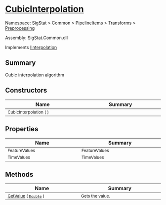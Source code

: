 # [CubicInterpolation](./CubicInterpolation.md)

Namespace: [SigStat]() > [Common](./../../../README.md) > [PipelineItems]() > [Transforms]() > [Preprocessing](./README.md)

Assembly: SigStat.Common.dll

Implements [IInterpolation](./IInterpolation.md)

## Summary
Cubic interpolation algorithm

## Constructors

| Name<img width=200> | Summary<img width=200> | 
| --- | --- | 
| <sub>CubicInterpolation (  )</sub>| <sub></sub>| <br>


## Properties

| Name<img width=200> | Summary<img width=200> | 
| --- | --- | 
| <sub>FeatureValues</sub>| <sub>FeatureValues</sub>| <br>
| <sub>TimeValues</sub>| <sub>TimeValues</sub>| <br>


## Methods

| Name<img width=200> | Summary<img width=200> | 
| --- | --- | 
| <sub>[GetValue](./Methods/CubicInterpolation-100663729.md) ( [`Double`](https://docs.microsoft.com/en-us/dotnet/api/System.Double) )</sub>| <sub>Gets the value.</sub>| <br>


